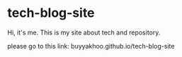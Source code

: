 # tech-blog-site
Hi, it's me. This is my site about tech and repository. 

please go to this link: buyyakhoo.github.io/tech-blog-site
